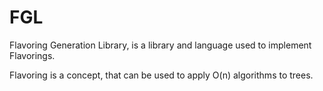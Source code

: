 # FGL
Flavoring Generation Library, is a library and language used to implement Flavorings.

Flavoring is a concept, that can be used to apply O(n) algorithms to trees.
